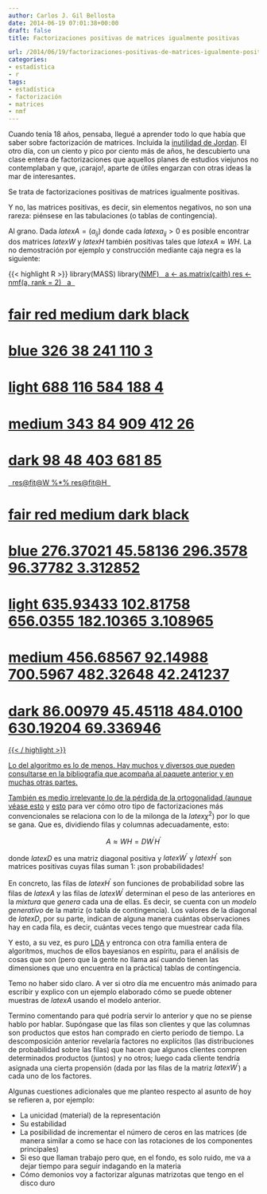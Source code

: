 ```yaml
---
author: Carlos J. Gil Bellosta
date: 2014-06-19 07:01:38+00:00
draft: false
title: Factorizaciones positivas de matrices igualmente positivas

url: /2014/06/19/factorizaciones-positivas-de-matrices-igualmente-positivas/
categories:
- estadística
- r
tags:
- estadística
- factorización
- matrices
- nmf
---
```


Cuando tenía 18 años, pensaba, llegué a aprender todo lo que había que saber sobre factorización de matrices. Incluida la [inutilidad de Jordan](http://en.wikipedia.org/wiki/Jordan_normal_form). El otro día, con un ciento y pico por ciento más de años, he descubierto una clase entera de factorizaciones que aquellos planes de estudios viejunos no contemplaban y que, ¡carajo!, aparte de útiles engarzan con otras ideas la mar de interesantes.

Se trata de factorizaciones positivas de matrices igualmente positivas.

Y no, las matrices positivas, es decir, sin elementos negativos, no son una rareza: piénsese en las tabulaciones (o tablas de contingencia).

Al grano. Dada $latex A =(a_{ij})$ donde cada $latex a_{ij} > 0$ es posible encontrar dos matrices $latex W$ y $latex H$ también positivas tales que $latex A \approx WH$. La no demostración por ejemplo y construcción mediante caja negra es la siguiente:

{{< highlight R >}}
library(MASS)
library(<a href="http://inside-r.org/packages/cran/NMF">NMF)
 
a <- as.matrix(caith)
res <- <a href="http://inside-r.org/packages/cran/NMF">nmf(a, rank = 2)
 
a
 
# fair red medium dark black
# blue    326  38    241  110     3
# light   688 116    584  188     4
# medium  343  84    909  412    26
# dark     98  48    403  681    85
 
res@fit@W %*% res@fit@H
 
# fair       red   medium      dark     black
# blue   276.37021  45.58136 296.3578  96.37782  3.312852
# light  635.93433 102.81758 656.0355 182.10365  3.108965
# medium 456.68567  92.14988 700.5967 482.32648 42.241237
# dark    86.00979  45.45118 484.0100 630.19204 69.336946
{{< / highlight >}}

Lo del algoritmo es lo de menos. Hay muchos y diversos que pueden consultarse en la bibliografía que acompaña al paquete anterior y en muchas otras partes.

También es medio irrelevante lo de la pérdida de la ortogonalidad (aunque véase [esto](http://www.datanalytics.com/2011/08/12/una-feliz-conjuncion-estadistico-algebraica/) y [esto](http://www.datanalytics.com/2011/08/16/una-feliz-conjuncion-estadistico-algebraica-y-ii/) para ver cómo otro tipo de factorizaciones más convencionales se relaciona con lo de la milonga de la $latex \chi^2$) por lo que se gana. Que es, dividiendo filas y columnas adecuadamente, esto:

$$ A \approx WH= DW^\prime H^\prime$$

donde $latex D$ es una matriz diagonal positiva y $latex W^\prime$ y $latex H^\prime$ son matrices positivas cuyas filas suman 1: ¡son probabilidades!

En concreto, las filas de $latex H^\prime$ son funciones de probabilidad sobre las filas de $latex A$ y las filas de $latex W^\prime$ determinan el peso de las anteriores en la _mixtura_ que _genera_ cada una de ellas. Es decir, se cuenta con un _modelo generativo_ de la matriz (o tabla de contingencia). Los valores de la diagonal de $latex D$, por su parte, indican de alguna manera cuántas observaciones hay en cada fila, es decir, cuántas veces tengo que muestrear cada fila.

Y esto, a su vez, es puro [LDA](http://en.wikipedia.org/wiki/Latent_Dirichlet_allocation) y entronca con otra familia entera de algoritmos, muchos de ellos bayesianos en espíritu, para el análisis de cosas que son (pero que la gente no llama así cuando tienen las dimensiones que uno encuentra en la práctica) tablas de contingencia.

Temo no haber sido claro. A ver si otro día me encuentro más animado para escribir y explico con un ejemplo elaborado cómo se puede obtener muestras de $latex A$ usando el modelo anterior.

Termino comentando para qué podría servir lo anterior y que no se piense hablo por hablar. Supóngase que las filas son clientes y que las columnas son productos que estos han comprado en cierto periodo de tiempo. La descomposición anterior revelaría factores no explícitos (las distribuciones de probabilidad sobre las filas) que hacen que algunos clientes compren determinados productos (juntos) y no otros; luego cada cliente tendría asignada una cierta propensión (dada por las filas de la matriz $latex W^\prime$) a cada uno de los factores.

Algunas cuestiones adicionales que me planteo respecto al asunto de hoy se refieren a, por ejemplo:

* La unicidad (material) de la representación
* Su estabilidad
* La posibilidad de incrementar el número de ceros en las matrices (de manera similar a como se hace con las rotaciones de los componentes principales)
* Si eso que llaman trabajo pero que, en el fondo, es solo ruido, me va a dejar tiempo para seguir indagando en la materia
* Cómo demonios voy a factorizar algunas matrizotas que tengo en el disco duro

